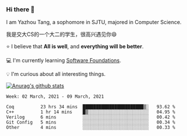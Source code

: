 ### Hi there 👋
I am Yazhou Tang, a sophomore in SJTU, majored in Computer Science.

我是交大CS的一个大二的学生，很高兴遇见你:smile:

:star: I believe that **All is well**, and **everything will be better**.

:computer: I'm currently learning [Software Foundations](https://softwarefoundations.cis.upenn.edu/).

:bulb: I'm curious about all interesting things.

[![Anurag's github stats](https://github-readme-stats.vercel.app/api?username=ADSWT518&count_private=true)](https://github.com/anuraghazra/github-readme-stats)

<!--START_SECTION:waka-->
```text
Week: 02 March, 2021 - 09 March, 2021

Coq          23 hrs 34 mins  ███████████████████████▒░   93.62 % 
C++          1 hr 14 mins    █▒░░░░░░░░░░░░░░░░░░░░░░░   04.95 % 
Verilog      6 mins          ░░░░░░░░░░░░░░░░░░░░░░░░░   00.42 % 
Git Config   5 mins          ░░░░░░░░░░░░░░░░░░░░░░░░░   00.34 % 
Other        4 mins          ░░░░░░░░░░░░░░░░░░░░░░░░░   00.33 % 
```
<!--END_SECTION:waka-->

<!--
**ADSWT518/ADSWT518** is a ✨ _special_ ✨ repository because its `README.md` (this file) appears on your GitHub profile.

Here are some ideas to get you started:

- 🔭 I’m currently working on ...
- 🌱 I’m currently learning ...
- 👯 I’m looking to collaborate on ...
- 🤔 I’m looking for help with ...
- 💬 Ask me about ...
- 📫 How to reach me: ...
- 😄 Pronouns: ...
- ⚡ Fun fact: ...
-->

